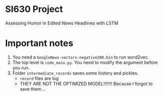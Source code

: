 # SI630 Project
 Assessing Humor in Edited News Headlines with LSTM

# Important notes
1. You need a ```GoogleNews-vectors-negative300.bin``` to run word2vec.
2. The top level is ```code_main.py```. You need to modify the argument before you run.
3. Folder ```intermediate_records``` saves some history and pickles.
    - ```record``` files are log
    - THEY ARE NOT THE OPTIMIZED MODEL!!!!!!! Because I forgot to save them...
